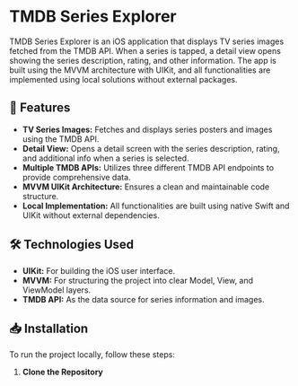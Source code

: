 # TMDB Series Explorer

TMDB Series Explorer is an iOS application that displays TV series images fetched from the TMDB API. When a series is tapped, a detail view opens showing the series description, rating, and other information. The app is built using the MVVM architecture with UIKit, and all functionalities are implemented using local solutions without external packages.

## 🚀 Features

- **TV Series Images:** Fetches and displays series posters and images using the TMDB API.
- **Detail View:** Opens a detail screen with the series description, rating, and additional info when a series is selected.
- **Multiple TMDB APIs:** Utilizes three different TMDB API endpoints to provide comprehensive data.
- **MVVM UIKit Architecture:** Ensures a clean and maintainable code structure.
- **Local Implementation:** All functionalities are built using native Swift and UIKit without external dependencies.

## 🛠️ Technologies Used

- **UIKit:** For building the iOS user interface.
- **MVVM:** For structuring the project into clear Model, View, and ViewModel layers.
- **TMDB API:** As the data source for series information and images.

## 📥 Installation

To run the project locally, follow these steps:

1. **Clone the Repository**
   ```bash
   
  
